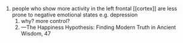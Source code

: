 1. people who show more activity in the left frontal [[cortex]] are less prone to negative emotional states e.g. depression
	1. why? more control?
	2. —The Happiness Hypothesis: Finding Modern Truth in Ancient Wisdom, 47